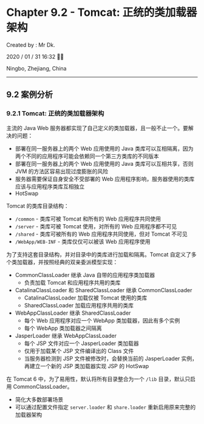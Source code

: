 # Chapter 9.2 - Tomcat: 正统的类加载器架构

Created by : Mr Dk.

2020 / 01 / 31 16:32 🧨🧧

Ningbo, Zhejiang, China

---

## 9.2 案例分析

### 9.2.1 Tomcat: 正统的类加载器架构

主流的 Java Web 服务器都实现了自己定义的类加载器，且一般不止一个。要解决的问题：

- 部署在同一服务器上的两个 Web 应用使用的 Java 类库可以互相隔离，因为两个不同的应用程序可能会依赖同一个第三方类库的不同版本
- 部署在同一服务器上的两个 Web 应用使用的 Java 类库可以互相共享，否则 JVM 的方法区容易出现过度膨胀的风险
- 服务器需要保证自身安全不受部署的 Web 应用程序影响，服务器使用的类库应该与应用程序类库互相独立
- HotSwap

Tomcat 的类库目录结构：

- `/common` - 类库可被 Tomcat 和所有的 Web 应用程序共同使用
- `/server` - 类库可被 Tomcat 使用，对所有的 Web 应用程序都不可见
- `/shared` - 类库可被所有的 Web 应用程序共同使用，但对 Tomcat 不可见
- `/WebApp/WEB-INF` - 类库仅仅可以被该 Web 应用程序使用

为了支持这套目录结构，并对目录中的类库进行加载和隔离。Tomcat 自定义了多个类加载器，并按照经典的双亲委派模型实现：

- CommonClassLoader 继承 Java 自带的应用程序类加载器
  - 负责加载 Tomcat 和应用程序共用的类库
- CatalinaClassLoader 和 SharedClassLoader 继承 CommonClassLoader
  - CatalinaClassLoader 加载仅被 Tomcat 使用的类库
  - SharedClassLoader 加载应用程序共用的类库
- WebAppClassLoader 继承 SharedClassLoader
  - 每个 Web 应用程序对应一个 WebApp 类加载器，因此有多个实例
  - 每个 WebApp 类加载器之间隔离
- JasperLoader 继承 WebAppClassLoader
  - 每个 JSP 文件对应一个 JasperLoader 类加载器
  - 仅用于加载某个 JSP 文件编译出的 Class 文件
  - 当服务器检测到 JSP 文件被修改时，会替换当前的 JasperLoader 实例，再建立一个新的 JSP 类加载器实现 JSP 的 HotSwap

在 Tomcat 6 中，为了易用性，默认将所有目录整合为一个 `/lib` 目录，默认只启用 CommonClassLoader。

- 简化大多数部署场景
- 可以通过配置文件指定 `server.loader` 和 `share.loader` 重新启用原来完整的加载器架构
